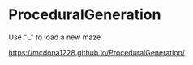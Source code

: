 # ProceduralGeneration

Use "L" to load a new maze

https://mcdona1228.github.io/ProceduralGeneration/
